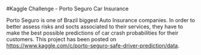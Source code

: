 #Kaggle Challenge - Porto Seguro Car Insurance

Porto Seguro is one of Brazil biggest Auto Insurance companies. In order to better assess risks and socts associated to their services, they have to make the best possible predictions of car crash probabilities for their customers. This project has been posted on https://www.kaggle.com/c/porto-seguro-safe-driver-prediction/data.